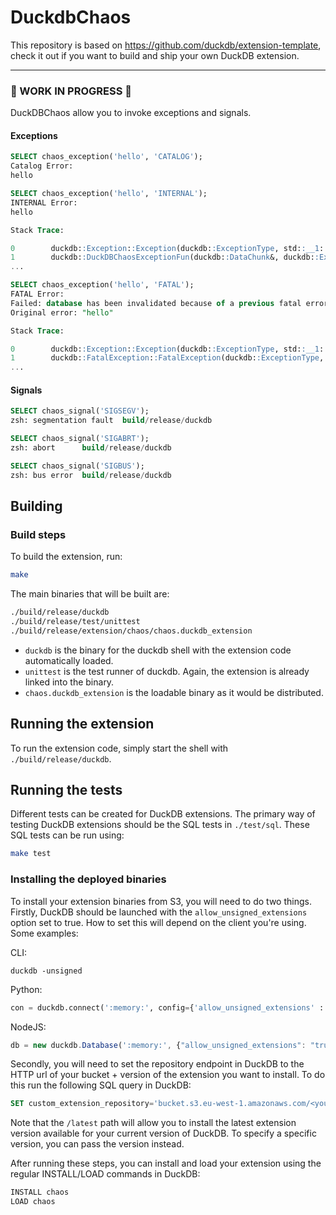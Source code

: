 # DuckdbChaos

This repository is based on https://github.com/duckdb/extension-template, check it out if you want to build and ship your own DuckDB extension.

---

### 🚧 WORK IN PROGRESS 🚧

DuckDBChaos allow you to invoke exceptions and signals.

#### Exceptions

```sql
SELECT chaos_exception('hello', 'CATALOG');
Catalog Error:
hello
```

```sql
SELECT chaos_exception('hello', 'INTERNAL');
INTERNAL Error:
hello

Stack Trace:

0        duckdb::Exception::Exception(duckdb::ExceptionType, std::__1::basic_string<char, std::__1::char_traits<char>, std::__1::allocator<char>> const&) + 64
1        duckdb::DuckDBChaosExceptionFun(duckdb::DataChunk&, duckdb::ExpressionState&, duckdb::Vector&)::'lambda'(duckdb::string_t, duckdb::string_t)::operator()(duckdb::string_t, duckdb::string_t) const + 376
...
```

```sql
SELECT chaos_exception('hello', 'FATAL');
FATAL Error:
Failed: database has been invalidated because of a previous fatal error. The database must be restarted prior to being used again.
Original error: "hello"

Stack Trace:

0        duckdb::Exception::Exception(duckdb::ExceptionType, std::__1::basic_string<char, std::__1::char_traits<char>, std::__1::allocator<char>> const&) + 64
1        duckdb::FatalException::FatalException(duckdb::ExceptionType, std::__1::basic_string<char, std::__1::char_traits<char>, std::__1::allocator<char>> const&) + 12
...
```

#### Signals

```sql
SELECT chaos_signal('SIGSEGV');
zsh: segmentation fault  build/release/duckdb
```

```sql
SELECT chaos_signal('SIGABRT');
zsh: abort      build/release/duckdb
```

```sql
SELECT chaos_signal('SIGBUS');
zsh: bus error  build/release/duckdb
```


## Building

### Build steps

To build the extension, run:

```sh
make
```

The main binaries that will be built are:

```sh
./build/release/duckdb
./build/release/test/unittest
./build/release/extension/chaos/chaos.duckdb_extension
```

- `duckdb` is the binary for the duckdb shell with the extension code automatically loaded.
- `unittest` is the test runner of duckdb. Again, the extension is already linked into the binary.
- `chaos.duckdb_extension` is the loadable binary as it would be distributed.

## Running the extension

To run the extension code, simply start the shell with `./build/release/duckdb`.

## Running the tests

Different tests can be created for DuckDB extensions. The primary way of testing DuckDB extensions should be the SQL tests in `./test/sql`. These SQL tests can be run using:
```sh
make test
```

### Installing the deployed binaries

To install your extension binaries from S3, you will need to do two things. Firstly, DuckDB should be launched with the
`allow_unsigned_extensions` option set to true. How to set this will depend on the client you're using. Some examples:

CLI:
```shell
duckdb -unsigned
```

Python:
```python
con = duckdb.connect(':memory:', config={'allow_unsigned_extensions' : 'true'})
```

NodeJS:
```js
db = new duckdb.Database(':memory:', {"allow_unsigned_extensions": "true"});
```

Secondly, you will need to set the repository endpoint in DuckDB to the HTTP url of your bucket + version of the extension
you want to install. To do this run the following SQL query in DuckDB:

```sql
SET custom_extension_repository='bucket.s3.eu-west-1.amazonaws.com/<your_extension_name>/latest';
```

Note that the `/latest` path will allow you to install the latest extension version available for your current version of
DuckDB. To specify a specific version, you can pass the version instead.

After running these steps, you can install and load your extension using the regular INSTALL/LOAD commands in DuckDB:
```sql
INSTALL chaos
LOAD chaos
```
